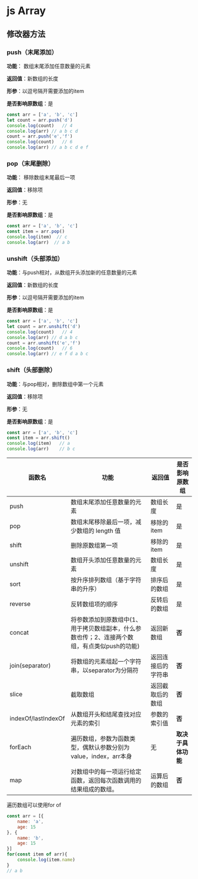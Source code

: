 # js Array

## 修改器方法

### push（末尾添加）

**功能**：  数组末尾添加任意数量的元素

**返回值**：新数组的长度

**形参**：以逗号隔开需要添加的item

**是否影响原数组**：是

```js
const arr = ['a', 'b', 'c']
let count = arr.push('d')
console.log(count)   // 4
console.log(arr) // a b c d
count = arr.push('e','f')
console.log(count)   // 6
console.log(arr) // a b c d e f
```

### pop（末尾删除）

**功能**：  移除数组末尾最后一项

**返回值**：移除项

**形参**：无

**是否影响原数组**：是

```js
const arr = ['a', 'b', 'c']
const item = arr.pop()
console.log(item)  // c
console.log(arr)  // a b
```

### unshift（头部添加）

**功能**：与push相对，从数组开头添加新的任意数量的元素

**返回值**：新数组的长度

**形参**：以逗号隔开需要添加的item

**是否影响原数组**：是

```js
const arr = ['a', 'b', 'c']
let count = arr.unshift('d')
console.log(count)   // 4
console.log(arr) // d a b c
count = arr.unshift('e','f')
console.log(count)   // 6
console.log(arr) // e f d a b c
```

### shift（头部删除）

**功能**：与pop相对，删除数组中第一个元素

**返回值**：移除项

**形参**：无

**是否影响原数组**：是

```js
const arr = ['a', 'b', 'c']
const item = arr.shift()
console.log(item)   // a
console.log(arr)    // b c
```



| 函数名              | 功能                                                         | 返回值             | 是否影响原数组     |
| ------------------- | ------------------------------------------------------------ | ------------------ | ------------------ |
| push                | 数组末尾添加任意数量的元素                                   | 数组长度           | 是                 |
| pop                 | 数组末尾移除最后一项，减少数组的 length 值                   | 移除的item         | 是                 |
| shift               | 删除原数组第一项                                             | 移除的item         | 是                 |
| unshift             | 数组开头添加任意数量的元素                                   | 数组长度           | 是                 |
| sort                | 按升序排列数组（基于字符串的升序）                           | 排序后的数组       | 是                 |
| reverse             | 反转数组项的顺序                                             | 反转后的数组       | 是                 |
| concat              | 将参数添加到原数组中(1、用于拷贝数组副本，什么参数也传；2、连接两个数组，有点类似push的功能) | 返回新数组         | **否**             |
| join(separator)     | 将数组的元素组起一个字符串，以separator为分隔符              | 返回连接后的字符串 | **否**             |
| slice               | 截取数组                                                     | 返回截取后的数组   | **否**             |
| indexOf/lastIndexOf | 从数组开头和结尾查找对应元素的索引                           | 参数的索引值       | **否**             |
| forEach             | 遍历数组，参数为函数类型，偶默认参数分别为value，index，arr本身 | 无                 | **取决于具体功能** |
| map                 | 对数组中的每一项运行给定函数，返回每次函数调用的结果组成的数组。 | 运算后的数组       | **否**             |

遍历数组可以使用for of

```js
const arr = [{
    name: 'a',
    age: 15
}, {
    name: 'b',
    age: 15
}]
for(const item of arr){
    console.log(item.name)
}
// a b
```

